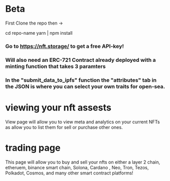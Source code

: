 # Beta

First Clone the repo then -> 

cd repo-name
yarn | npm install

### Go to https://nft.storage/ to get a free API-key!

### Will also need an ERC-721 Contract already deployed with a minting function that takes 3 paramters

### In the "submit_data_to_ipfs" function the "attributes" tab in the JSON is where you can select your own traits for open-sea.

# viewing your nft assests

View page will allow you to view meta and analytics on your current NFTs as allow you to list them for sell or purchase other ones. 

# trading page

This page will allow you to buy and sell your nfts on either a layer 2 chain, etheruem, binance smart chain, Solona, Cardano , Neo, Tron, Tezos, Polkadot, Cosmos, and many other smart contract platforms!









